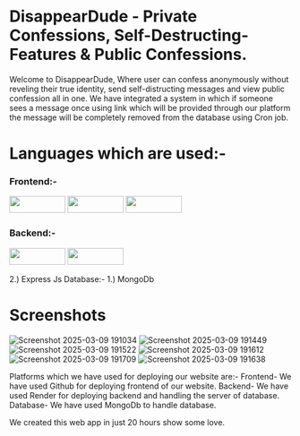 # DisappearDude - Private Confessions, Self-Destructing-Features & Public Confessions. 


Welcome to DisappearDude, Where user can confess anonymously without reveling their true identity, send self-distructing messages and view public confession all in one. We have integrated a system in which if someone sees a message once using link which will be provided through our platform the message will be completely removed from the database using Cron job.

# Languages which are used:-
### Frontend:-
<img src="https://github.com/user-attachments/assets/bff2edde-d1fb-4bff-90ad-4bc802ce82e1" width="100" height="30">
<img src="https://github.com/user-attachments/assets/79f388cf-22b5-4079-a7ae-b1b70742bcf9" width="100" height="30">
<img src="https://github.com/user-attachments/assets/e4e82a58-f322-4bb3-af1c-fb22fca34931" width="100" height="30">


### Backend:-
<img src="https://github.com/user-attachments/assets/e4e82a58-f322-4bb3-af1c-fb22fca34931" width="100" height="30">
<img src="https://github.com/user-attachments/assets/e4e82a58-f322-4bb3-af1c-fb22fca34931" width="100" height="30">


2.) Express Js
Database:-
1.) MongoDb
# Screenshots
![Screenshot 2025-03-09 191034](https://github.com/user-attachments/assets/c621e9be-160a-49a6-af64-9001d002b79d)
![Screenshot 2025-03-09 191449](https://github.com/user-attachments/assets/017f2551-115d-4553-9681-3a3b70204347)
![Screenshot 2025-03-09 191522](https://github.com/user-attachments/assets/80bd82bd-3bcd-40a0-9c4c-2b67a0aa8046)
![Screenshot 2025-03-09 191612](https://github.com/user-attachments/assets/62e7c7c8-c267-4d01-9a50-eb431d8b09fa)
![Screenshot 2025-03-09 191709](https://github.com/user-attachments/assets/7d3d69d3-7f0a-438c-9593-4a7d2adf0ea9)
![Screenshot 2025-03-09 191638](https://github.com/user-attachments/assets/500412b8-e294-45bf-bed9-096aef7373f4)

Platforms which we have used for deploying our website are:-
Frontend-
We have used Github for deploying frontend of our website.
Backend-
We have used Render for deploying backend and handling the server of database.
Database-
We have used MongoDb to handle database.

We created this web app in just 20 hours show some love.
